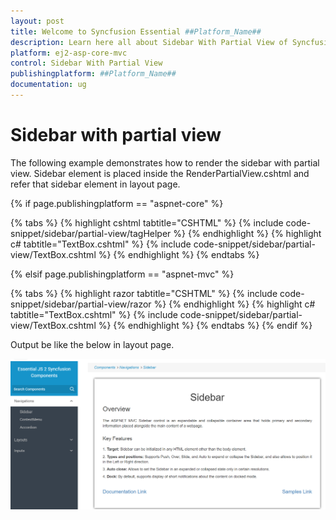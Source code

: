 ```yaml
---
layout: post
title: Welcome to Syncfusion Essential ##Platform_Name##
description: Learn here all about Sidebar With Partial View of Syncfusion Essential ##Platform_Name## widgets based on HTML5 and jQuery.
platform: ej2-asp-core-mvc
control: Sidebar With Partial View
publishingplatform: ##Platform_Name##
documentation: ug
---
```



# Sidebar with partial view

The following example demonstrates how to render the sidebar with partial view. Sidebar element is  placed inside the RenderPartialView.cshtml and refer that sidebar element in layout page.

{% if page.publishingplatform == "aspnet-core" %}

{% tabs %}
{% highlight cshtml tabtitle="CSHTML" %}
{% include code-snippet/sidebar/partial-view/tagHelper %}
{% endhighlight %}
{% highlight c# tabtitle="TextBox.cshtml" %}
{% include code-snippet/sidebar/partial-view/TextBox.cshtml %}
{% endhighlight %}
{% endtabs %}

{% elsif page.publishingplatform == "aspnet-mvc" %}

{% tabs %}
{% highlight razor tabtitle="CSHTML" %}
{% include code-snippet/sidebar/partial-view/razor %}
{% endhighlight %}
{% highlight c# tabtitle="TextBox.cshtml" %}
{% include code-snippet/sidebar/partial-view/TextBox.cshtml %}
{% endhighlight %}
{% endtabs %}
{% endif %}



Output be like the below in layout page.

![Sidebar Sample](../images/layout_page.png)
